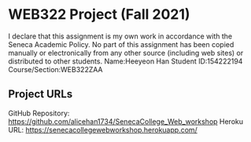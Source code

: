 # WEB322 Project (Fall 2021)
I declare that this assignment is my own work in accordance with
the Seneca Academic Policy. No part of this assignment has been
copied manually or electronically from any other source
(including web sites) or distributed to other students.
Name:Heeyeon Han
Student ID:154222194
Course/Section:WEB322ZAA
## Project URLs
GitHub Repository: https://github.com/alicehan1734/SenecaCollege_Web_workshop
Heroku URL: https://senecacollegewebworkshop.herokuapp.com/
